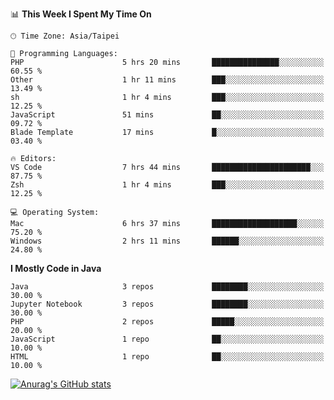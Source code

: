 <!--### Hi there 👋-->

<!--
**treevel/treevel** is a ✨ _special_ ✨ repository because its `README.md` (this file) appears on your GitHub profile.

Here are some ideas to get you started:

- 🔭 I’m currently working on ...
- 🌱 I’m currently learning ...
- 👯 I’m looking to collaborate on ...
- 🤔 I’m looking for help with ...
- 💬 Ask me about ...
- 📫 How to reach me: ...
- 😄 Pronouns: ...
- ⚡ Fun fact: ...
-->

<!--START_SECTION:waka-->
📊 **This Week I Spent My Time On** 

```text
🕑︎ Time Zone: Asia/Taipei

💬 Programming Languages: 
PHP                      5 hrs 20 mins       ███████████████░░░░░░░░░░   60.55 % 
Other                    1 hr 11 mins        ███░░░░░░░░░░░░░░░░░░░░░░   13.49 % 
sh                       1 hr 4 mins         ███░░░░░░░░░░░░░░░░░░░░░░   12.25 % 
JavaScript               51 mins             ██░░░░░░░░░░░░░░░░░░░░░░░   09.72 % 
Blade Template           17 mins             █░░░░░░░░░░░░░░░░░░░░░░░░   03.40 % 

🔥 Editors: 
VS Code                  7 hrs 44 mins       ██████████████████████░░░   87.75 % 
Zsh                      1 hr 4 mins         ███░░░░░░░░░░░░░░░░░░░░░░   12.25 % 

💻 Operating System: 
Mac                      6 hrs 37 mins       ███████████████████░░░░░░   75.20 % 
Windows                  2 hrs 11 mins       ██████░░░░░░░░░░░░░░░░░░░   24.80 % 
```

**I Mostly Code in Java** 

```text
Java                     3 repos             ████████░░░░░░░░░░░░░░░░░   30.00 % 
Jupyter Notebook         3 repos             ████████░░░░░░░░░░░░░░░░░   30.00 % 
PHP                      2 repos             █████░░░░░░░░░░░░░░░░░░░░   20.00 % 
JavaScript               1 repo              ██░░░░░░░░░░░░░░░░░░░░░░░   10.00 % 
HTML                     1 repo              ██░░░░░░░░░░░░░░░░░░░░░░░   10.00 % 
```




<!--END_SECTION:waka-->

<!-- GitHub Stats Card-->
[![Anurag's GitHub stats](https://github-readme-stats.vercel.app/api?username=treevel&show_icons=true&theme=monokai&count_private=true)](https://github.com/anuraghazra/github-readme-stats)
